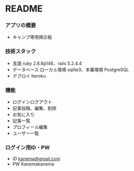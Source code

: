 # README
### アプリの概要
- キャンプ専用掲示板
### 技術スタック
- 言語
ruby 2.6.6p146、rails 5.2.4.4
- データベース
ローカル環境 sqlite3、本番環境 PostgreSQL
- デプロイ
heroku
### 機能
- ログインログアウト
- 記事投稿、編集、削除
- お気に入り
- 記事一覧
- プロフィール編集
- ユーザー一覧
### ログイン用ID・PW
- ID kanema@gmail.com
- PW Kanemakanema